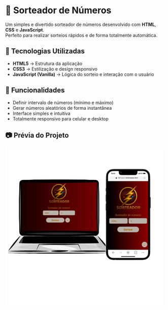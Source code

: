# 🎲 Sorteador de Números

Um simples e divertido sorteador de números desenvolvido com **HTML**, **CSS** e **JavaScript**.  
Perfeito para realizar sorteios rápidos e de forma totalmente automática.

## 🚀 Tecnologias Utilizadas
- **HTML5** → Estrutura da aplicação
- **CSS3** → Estilização e design responsivo
- **JavaScript (Vanilla)** → Lógica do sorteio e interação com o usuário

## 📌 Funcionalidades
- Definir intervalo de números (mínimo e máximo)
- Gerar números aleatórios de forma instantânea
- Interface simples e intuitiva
- Totalmente responsivo para celular e desktop


## 📷 Prévia do Projeto
<img src="https://github.com/tiagomdr/Draw/blob/main/assets/img-sorteador.png?raw=true" alt="Previa do projeto">

